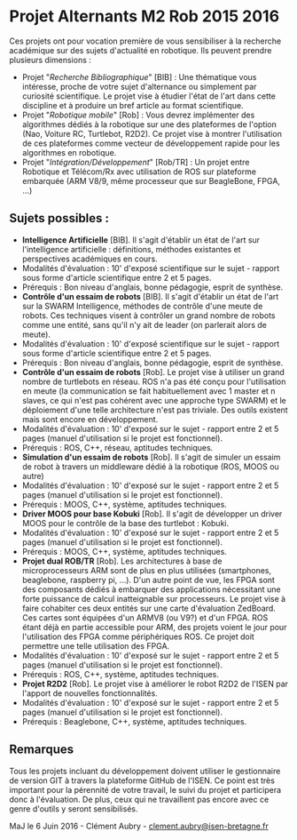 # Projet Alternants M2 Rob 2015 2016
Ces projets ont pour vocation première de vous sensibiliser à la recherche académique sur des sujets d'actualité en robotique. Ils peuvent prendre plusieurs dimensions :
* Projet "*Recherche Bibliographique*" [BIB] : Une thématique vous intéresse, proche de votre sujet d'alternance ou simplement par curiosité scientifique. Le projet vise à étudier l'état de l'art dans cette discipline et à produire un bref article au format scientifique.
* Projet "*Robotique mobile*" [Rob] : Vous devrez implémenter des algorithmes dédiés à la robotique sur une des plateformes de l'option (Nao, Voiture RC, Turtlebot, R2D2). Ce projet vise à montrer l'utilisation de ces plateformes comme vecteur de développement rapide pour les algorithmes en robotique.
* Projet "*Intégration/Développement*" [Rob/TR] : Un projet entre Robotique et Télécom/Rx avec utilisation de ROS sur plateforme embarquée (ARM V8/9, même processeur que sur BeagleBone, FPGA, ...)

## Sujets possibles :
* **Intelligence Artificielle** [BIB]. Il s'agit d'établir un état de l'art sur l'intelligence artificielle : définitions, méthodes existantes et perspectives académiques en cours.
 * Modalités d'évaluation : 10' d'exposé scientifique sur le sujet - rapport sous forme d'article scientifique entre 2 et 5 pages.
 * Prérequis : Bon niveau d'anglais, bonne pédagogie, esprit de synthèse.
* **Contrôle d'un essaim de robots** [BIB]. Il s'agit d'établir un état de l'art sur la SWARM Intelligence, méthodes de contrôle d'une meute de robots. Ces techniques visent à contrôler un grand nombre de robots comme une entité, sans qu'il n'y ait de leader (on parlerait alors de meute).
 * Modalités d'évaluation : 10' d'exposé scientifique sur le sujet - rapport sous forme d'article scientifique entre 2 et 5 pages.
 * Prérequis : Bon niveau d'anglais, bonne pédagogie, esprit de synthèse.
* **Contrôle d'un essaim de robots** [Rob]. Le projet vise à utiliser un grand nombre de turtlebots en réseau. ROS n'a pas été conçu pour l'utilisation en meute (la communication se fait habituellement avec 1 master et n slaves, ce qui n'est pas cohérent avec une approche type SWARM) et le déploiement d'une telle architecture n'est pas triviale. Des outils existent mais sont encore en développement.
 * Modalités d'évaluation : 10' d'exposé sur le sujet - rapport entre 2 et 5 pages (manuel d'utilisation si le projet est fonctionnel).
 * Prérequis : ROS, C++, réseau, aptitudes techniques.
* **Simulation d'un essaim de robots** [Rob]. Il s'agit de simuler un essaim de robot à travers un middleware dédié à la robotique (ROS, MOOS ou autre)
 * Modalités d'évaluation : 10' d'exposé sur le sujet - rapport entre 2 et 5 pages (manuel d'utilisation si le projet est fonctionnel).
 * Prérequis : MOOS, C++, système, aptitudes techniques.
* **Driver MOOS pour base Kobuki** [Rob]. Il s'agit de développer un driver MOOS pour le contrôle de la base des turtlebot : Kobuki.
 * Modalités d'évaluation : 10' d'exposé sur le sujet - rapport entre 2 et 5 pages (manuel d'utilisation si le projet est fonctionnel).
 * Prérequis : MOOS, C++, système, aptitudes techniques.
* **Projet dual ROB/TR** [Rob]. Les architectures à base de microprocesseurs ARM sont de plus en plus utilisées (smartphones, beaglebone, raspberry pi, ...). D'un autre point de vue, les FPGA sont des composants dédiés à embarquer des applications nécessitant une forte puissance de calcul inatteignable sur processeurs. Le projet vise à faire cohabiter ces deux entités sur une carte d'évaluation ZedBoard. Ces cartes sont équipées d'un ARMV8 (ou V9?) et d'un FPGA. ROS étant déjà en partie accessible pour ARM, des projets voient le jour pour l'utilisation des FPGA comme périphériques ROS. Ce projet doit permettre une telle utilisation des FPGA.
 * Modalités d'évaluation : 10' d'exposé sur le sujet - rapport entre 2 et 5 pages (manuel d'utilisation si le projet est fonctionnel).
 * Prérequis : ROS, C++, système, aptitudes techniques.
* **Projet R2D2** [Rob]. Le projet vise à améliorer le robot R2D2 de l'ISEN par l'apport de nouvelles fonctionnalités.
 * Modalités d'évaluation : 10' d'exposé sur le sujet - rapport entre 2 et 5 pages (manuel d'utilisation si le projet est fonctionnel).
 * Prérequis : Beaglebone, C++, système, aptitudes techniques.

## Remarques
Tous les projets incluant du développement doivent utiliser le gestionnaire de version GIT à travers la plateforme GitHub de l'ISEN. Ce point est très important pour la pérennité de votre travail, le suivi du projet et participera donc à l'évaluation.
De plus, ceux qui ne travaillent pas encore avec ce genre d'outils y seront sensibilisés.

MaJ le 6 Juin 2016 - Clément Aubry - clement.aubry@isen-bretagne.fr
